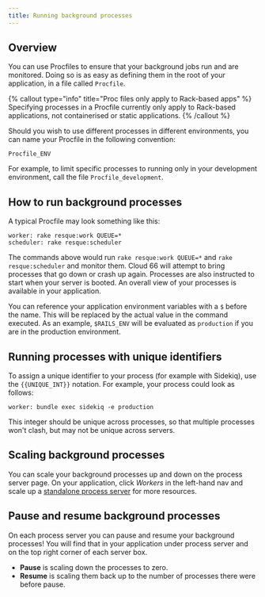 ```yaml
---
title: Running background processes
---
```


## Overview

You can use Procfiles to ensure that your background jobs run and are monitored. Doing so is as easy as defining them in the root of your application, in a file called `Procfile`.

{% callout type="info" title="Proc files only apply to Rack-based apps" %}
Specifying processes in a Procfile currently only apply to Rack-based applications, not containerised or static applications.
{% /callout %}

Should you wish to use different processes in different environments, you can name your Procfile in the following convention:

```shell
Procfile_ENV
```

For example, to limit specific processes to running only in your development environment, call the file `Procfile_development`.

## How to run background processes
A typical Procfile may look something like this:

```shell
worker: rake resque:work QUEUE=*
scheduler: rake resque:scheduler
```

The commands above would run `rake resque:work QUEUE=*` and `rake resque:scheduler` and monitor them. Cloud 66 will attempt to bring processes that go down or crash up again. Processes are also instructed to start when your server is booted. An overall view of your processes is available in your application.

You can reference your application environment variables with a `$` before the name. This will be replaced by the actual value in the command executed. As an example, `$RAILS_ENV` will be evaluated as `production` if you are in the production environment.

## Running processes with unique identifiers

To assign a unique identifier to your process (for example with Sidekiq), use the `{{UNIQUE_INT}}` notation. For example, your process could look as follows:

```shell
worker: bundle exec sidekiq -e production
```	

This integer should be unique across processes, so that multiple processes won't clash, but may not be unique across servers.

## Scaling background processes

You can scale your background processes up and down on the process server page. On your application, click *Workers* in the left-hand nav and scale up a [standalone process server](/docs/servers/scaling#process-servers) for more resources.

## Pause and resume background processes

On each process server you can pause and resume your background processes! You will find that in your application under process server and on the top right corner of each server box.

* **Pause** is scaling down the processes to zero.
* **Resume** is scaling them back up to the number of processes there were before pause.


